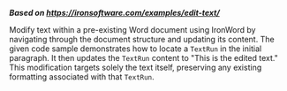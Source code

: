 ***Based on <https://ironsoftware.com/examples/edit-text/>***

Modify text within a pre-existing Word document using IronWord by navigating through the document structure and updating its content. The given code sample demonstrates how to locate a `TextRun` in the initial paragraph. It then updates the `TextRun` content to "This is the edited text." This modification targets solely the text itself, preserving any existing formatting associated with that `TextRun`.